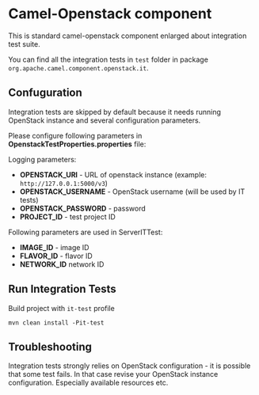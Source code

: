 # Camel-Openstack component
This is standard camel-openstack component enlarged about integration test suite.

You can find all the integration tests in `test` folder in package `org.apache.camel.component.openstack.it`.

## Confuguration
Integration tests are skipped by default because it needs running OpenStack instance and several configuration parameters.

Please configure following parameters in **OpenstackTestProperties.properties** file:

Logging parameters:
- **OPENSTACK_URI** - URL of openstack instance (example: `http://127.0.0.1:5000/v3`)
- **OPENSTACK_USERNAME** - OpenStack username (will be used by IT tests)
- **OPENSTACK_PASSWORD** - password
- **PROJECT_ID** - test project ID

Following parameters are used in ServerITTest:
- **IMAGE_ID** - image ID
- **FLAVOR_ID** - flavor ID
- **NETWORK_ID** network ID

## Run Integration Tests
Build project with `it-test` profile

```
mvn clean install -Pit-test
```
## Troubleshooting
Integration tests strongly relies on OpenStack configuration - it is possible that some test fails. In that case revise your OpenStack instance configuration. Especially available resources etc.
